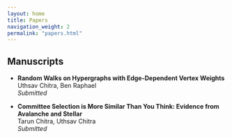 ```yaml
---
layout: home
title: Papers
navigation_weight: 2
permalink: "papers.html"
---
```


## Manuscripts

* **Random Walks on Hypergraphs with Edge-Dependent Vertex Weights**  
Uthsav Chitra, Ben Raphael  
_Submitted_

* **Committee Selection is More Similar Than You Think: Evidence from Avalanche and Stellar**  
Tarun Chitra, Uthsav Chitra  
_Submitted_